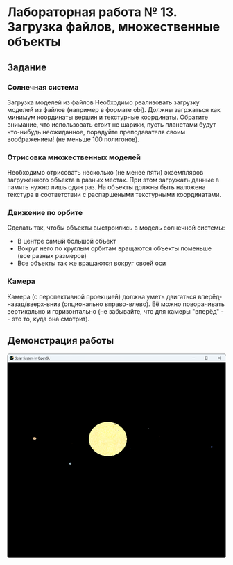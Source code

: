 # Лабораторная работа № 13. Загрузка файлов, множественные объекты
## Задание
### Солнечная система
Загрузка моделей из файлов
Необходимо реализовать загрузку моделей из файлов (например в формате obj). Должны загржаться как минимум координаты вершин и текстурные координаты. Обратите внимание, что использовать стоит не шарики, пусть планетами будут что-нибудь неожиданное, порадуйте преподавателя своим воображением! (не меньше 100 полигонов).

### Отрисовка множественных моделей
Необходимо отрисовать несколько (не менее пяти) экземпляров загруженного объекта в разных местах. При этом загружать данные в память нужно лишь один раз. На объекты должны быть наложена текстура в соответствии с распаршеными текстурными координатами.

### Движение по орбите
Сделать так, чтобы объекты выстроились в модель солнечной системы:
 - В центре самый большой объект
- Вокруг него по круглым орбитам вращаются объекты поменьше (все разных размеров)
- Все объекты так же вращаются вокруг своей оси

### Камера
Камера (с перспективной проекцией) должна уметь двигаться вперёд-назад/вверх-вниз (опционально вправо-влево). Её можно поворачивать вертикально и горизонтально (не забывайте, что для камеры "вперёд" -- это то, куда она смотрит).

## Демонстрация работы
![](demo.png)
